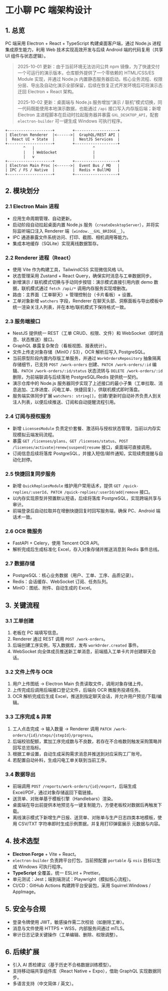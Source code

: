 # 工小聊 PC 端架构设计

## 1. 总览
PC 端采用 Electron + React + TypeScript 构建桌面客户端，通过 Node.js 进程集成原生能力，利用 Web 技术实现高效开发与后续 Android 端的代码复用（共享 UI 组件与状态逻辑）。

> 2025-10-01 更新：由于当前环境无法访问公共 npm 镜像，为了快速交付一个可运行的演示版本，仓库额外提供了一个零依赖的 HTML/CSS/ES Module 实现，并通过 Node.js 内置静态服务器启动。核心业务流程、权限分层、导出及自动化演示全部保留，后续在恢复正式开发环境后可将演示态迁回 Electron + React 架构。
>
> 2025-10-02 更新：桌面端与 Node.js 服务增加“演示 / 联机”模式切换，同一代码既能使用本地演示数据，也能通过 `/api` 接口写入内存版后端；新增 Electron 主进程脚本在启动时拉起服务器并暴露 `GXL_DESKTOP_API`，配套 `electron-builder` 可一键生成 Windows 可执行程序。

```
+--------------------+        +-------------------+
| Electron Renderer  |<------>|  GraphQL/REST API |
|  React UI + State  |        |  NestJS Services  |
+--------------------+        +-------------------+
        ^   |                          ^
        |   | WebSocket                |
        |   v                          |
+--------------------+        +-------------------+
| Electron Main Proc |<------>|  Event Bus / MQ   |
| IPC / FS / Native  |        |  Redis + BullMQ   |
+--------------------+        +-------------------+
```

## 2. 模块划分
### 2.1 Electron Main 进程
- 应用生命周期管理、自动更新。
- 启动阶段自动拉起桌面内置 Node.js 服务（`createDesktopServer`），并将实际监听端口注入 Renderer 端（`window.__GXL_BRIDGE__`）。
- IPC 通道暴露文件系统访问、打印、截图、相机调用等能力。
- 集成本地缓存（SQLite）实现离线数据暂存。

### 2.2 Renderer 进程（React）
- 使用 Vite 作为构建工具，TailwindCSS 实现微信风格 UI。
- 状态管理采用 Zustand + React Query，确保实时消息与工单数据同步。
- 新增演示 / 联机模式切换与手动同步按钮：演示模式直接引用内嵌 demo 数据，联机模式通过 `fetch /api/*` 调用内存服务实现增删改。
- 路由：主界面（工单聊天）+ 管理控制台（卡片看板）+ 设置。
- 工单对象新增 `watchers` 字段，Renderer 在聊天头部、洞察面板与导出模板中统一渲染关注人列表，并在本地/联机模式下保持格式一致。

### 2.3 服务端接口
- NestJS 提供统一 REST（工单 CRUD、权限、文件）和 WebSocket（即时消息、状态推送）接口。
- GraphQL 暴露复杂聚合（看板视图、报表统计）。
- 文件上传走对象存储（MinIO / S3），OCR 解析后写入 PostgreSQL。
- 当前原型阶段内置内存版工单服务，并通过 `WorkOrdersRepository` 抽象隔离存储细节，已支持 `POST /work-orders` 创建、`PATCH /work-orders/:id` 编辑、`PATCH /work-orders/:id/status` 状态流转与 `DELETE /work-orders/:id` 删除，为前端联调与后续落地 PostgreSQL/Redis 提供统一契约。
- 演示仓库中的 Node.js 服务器同步实现了上述接口的最小子集（工单拉取、消息追加、工序进度、闪电工单、快捷回复），供联机模式即时落盘。
- 服务端实体同步扩展 `watchers: string[]`，创建/更新时自动补齐负责人到关注人列表，以便后续推送、订阅和自动提醒流程引用。

### 2.4 订阅与授权服务
- 新增 `LicensesModule` 负责定价套餐、激活码与授权状态管理，当前以内存实现模拟云端发码流程。
- 暴露 `GET /licenses/plans`、`GET /licenses/status`、`POST /licenses/activate|renew|suspend|resume` 接口，桌面端可直接调用。
- 订阅信息后续将落库 PostgreSQL，并接入短信/邮件通知，实现续费提醒与自动化封停。 

### 2.5 快捷回复同步服务
- 新增 `QuickRepliesModule` 维护用户常用话术，提供 `GET /quick-replies/:userId`、`PATCH /quick-replies/:userId/add|remove` 接口。
- 以内存实现原型并预置默认短语，后续将落库 PostgreSQL，实现跨端共享与审计。
- 前端登录后自动拉取并在增删快捷回复时回写服务端，确保 PC、Android 端话术一致。

### 2.6 OCR 微服务
- FastAPI + Celery，使用 Tencent OCR API。
- 解析完成后生成标准化 Excel，存入对象存储并推送消息到 Redis 事件总线。

### 2.7 数据存储
- PostgreSQL：核心业务数据（用户、工单、工序、品质记录）。
- Redis：会话缓存、WebSocket 订阅、任务队列。
- MinIO：图纸、附件、自动生成的 Excel。

## 3. 关键流程
### 3.1 工单创建
1. 老板在 PC 端填写信息。
2. Renderer 通过 REST 调用 `POST /work-orders`。
3. 后端创建工序实例，写入数据库，发布 `workOrder.created` 事件。
4. WebSocket 向全体成员推送新工单消息，前端插入工单卡片并创建聊天会话。

### 3.2 文件上传与 OCR
1. 用户上传图纸 → Electron Main 负责读取文件，调用对象存储上传。
2. 上传完成后调用后端接口登记文件，后端向 OCR 微服务投递任务。
3. OCR 解析完成后生成 Excel，推送到指定聊天会话，并允许用户预览/下载/编辑。

### 3.3 工序完成 & 异常
1. 工人点击完成 → 输入数量 → Renderer 调用 `PATCH /work-orders/{id}/steps/{stepId}/progress`。
2. 后端校验配额，累加工序完成数与不良数，若存在不合格数则触发采购策略并回写总览指标。
3. 根据工单设置，自动生成采购需求消息并推送到对应采购工厂账号。
4. 若配置自动补料，生成闪电工单关联到当前工序。

### 3.4 数据导出
- 前端调用 `POST /reports/work-orders/{id}/export`，后端生成 Excel/PDF，通过对象存储返回下载链接。
- 送货单、对账单基于模板引擎（Handlebars）渲染。
- 桌面端在导出前提供本地预览与一键复制能力，方便老板校对数据后再触发下载。
- 离线演示模式下新增生产日报、送货单、对账单与生产日志四类本地模板，使用 CSV/TXT 字符串即时生成示例票据，并复用打印弹窗展示
  元数据与内容。

## 4. 技术选型
- **Electron Forge** + Vite + React。
- `electron-builder` 负责跨平台打包，当前预配置 `portable` 与 `nsis` 目标以生成 Windows 可执行程序。
- **TypeScript** 全覆盖，统一 ESLint + Prettier。
- 单元测试：Jest；端到端测试：Playwright（模拟核心流程）。
- CI/CD：GitHub Actions 构建跨平台安装包，采用 Squirrel.Windows / AppImage。

## 5. 安全与合规
- 登录令牌使用 JWT，敏感操作需二次校验（如删除工单）。
- 消息与文件使用 HTTPS + WSS，内部服务间通过 mTLS。
- 审计日志记录关键操作（工单编辑、删除、权限调整）。

## 6. 后续扩展
- 引入 AI 质检建议（基于历史不合格数据训练模型）。
- 支持移动端共享组件库（React Native + Expo），借助 GraphQL 实现数据同步。
- 多语言支持（中文简体 / 英文）。

